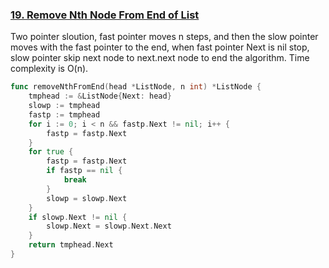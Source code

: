 ### [19. Remove Nth Node From End of List]

Two pointer sloution, fast pointer moves n steps, and then the slow pointer moves with the fast pointer to the end,
when fast pointer Next is nil stop, slow pointer skip next node to next.next node to end the algorithm.
Time complexity is O(n).

```go
func removeNthFromEnd(head *ListNode, n int) *ListNode {
	tmphead := &ListNode{Next: head}
	slowp := tmphead
	fastp := tmphead
	for i := 0; i < n && fastp.Next != nil; i++ {
		fastp = fastp.Next
	}
	for true {
		fastp = fastp.Next
		if fastp == nil {
			break
		}
		slowp = slowp.Next
	}
	if slowp.Next != nil {
		slowp.Next = slowp.Next.Next
	}
	return tmphead.Next
}
```


[19. Remove Nth Node From End of List]: https://leetcode.com/problems/remove-nth-node-from-end-of-list/